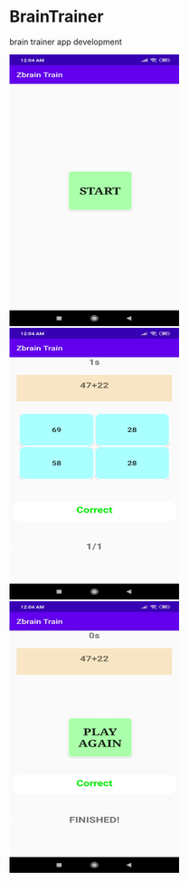 # BrainTrainer
brain trainer app development

<img src="ss/ss1braintrain.jpg" alt="Audio Player" width="300" height="480"/> <img src="ss/ss2braintrain.jpg" alt="Audio Player" width="300" height="480"/> <img src="ss/ss3braintrain.jpg" alt="Audio Player" width="300" height="480"/>